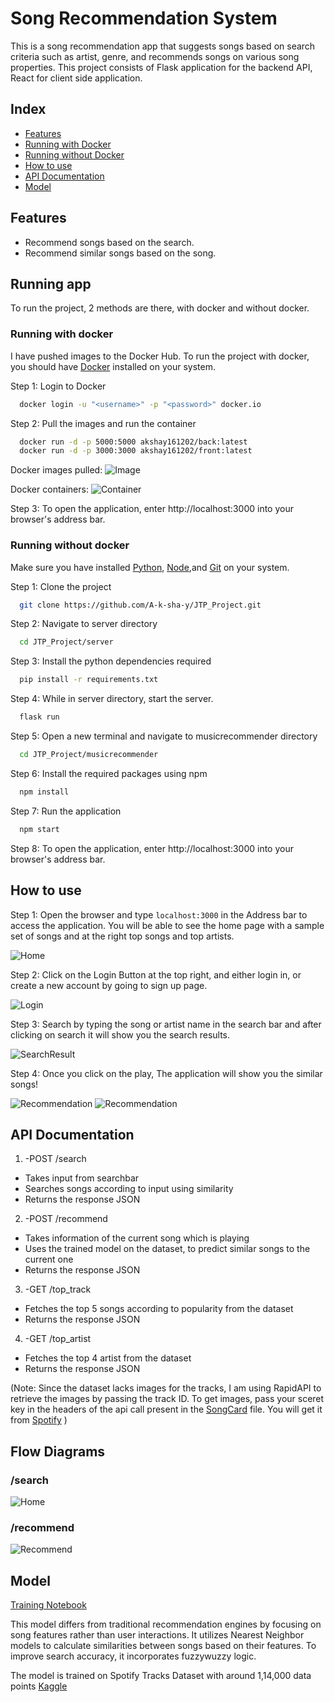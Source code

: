 
# Song Recommendation System

This is a song recommendation app that suggests songs based on search criteria such as artist, genre, and recommends songs on various song properties.
This project consists of Flask application for the backend API, React for client side application.

## Index

- [Features](#features)
- [Running with Docker](#running-with-docker)
- [Running without Docker](#running-without-docker)
- [How to use](#how-to-use)
- [API Documentation](#api-documentation)
- [Model](#model)

## Features

- Recommend songs based on the search.
- Recommend similar songs based on the song.

## Running app

To run the project, 2 methods are there, with docker and without docker.

### Running with docker

I have pushed images to the Docker Hub. To run the project with docker, you should have [Docker](https://docs.docker.com/get-docker/) installed on your system. 

Step 1: Login to Docker

```bash
  docker login -u "<username>" -p "<password>" docker.io 
```

Step 2: Pull the images and run the container
```bash
  docker run -d -p 5000:5000 akshay161202/back:latest
  docker run -d -p 3000:3000 akshay161202/front:latest
```
Docker images pulled:
![Image](https://raw.githubusercontent.com/A-k-sha-y/JTP_Project/master/screenshots/Docker_image.png)

Docker containers:
![Container](https://raw.githubusercontent.com/A-k-sha-y/JTP_Project/master/screenshots/Docker_container.png)

Step 3: To open the application, enter http://localhost:3000 into your browser's address bar.

### Running without docker

Make sure you have installed [Python](https://www.python.org/downloads/), [Node](https://nodejs.org/en/download),and [Git](https://git-scm.com/downloads) on your system.

Step 1: Clone the project

```bash
  git clone https://github.com/A-k-sha-y/JTP_Project.git
```

Step 2: Navigate to server directory

```bash
  cd JTP_Project/server
```

Step 3: Install the python dependencies required

```bash
  pip install -r requirements.txt
```

Step 4: While in server directory, start the server.

```bash
  flask run
```

Step 5: Open a new terminal and navigate to musicrecommender directory

```bash
  cd JTP_Project/musicrecommender
```

Step 6: Install the required packages using npm

```bash
  npm install
```

Step 7: Run the application

```bash
  npm start
```

Step 8: To open the application, enter http://localhost:3000 into your browser's address bar.

## How to use

Step 1: Open the browser and type `localhost:3000` in the Address bar to access the application. You will be able to see the home page with a sample set of songs and at the right top songs and top artists.

![Home](https://raw.githubusercontent.com/A-k-sha-y/JTP_Project/master/screenshots/Home.png)

Step 2: Click on the Login Button at the top right, and either login in, or create a new account by going to sign up page.

![Login](https://raw.githubusercontent.com/A-k-sha-y/JTP_Project/master/screenshots/Login.png)

Step 3: Search by typing the song or artist name in the search bar and after clicking on search it will show you the search results.  

![SearchResult](https://raw.githubusercontent.com/A-k-sha-y/JTP_Project/master/screenshots/Searching.png)

Step 4: Once you click on the play, The application will show you the similar songs!

![Recommendation](https://raw.githubusercontent.com/A-k-sha-y/JTP_Project/master/screenshots/Recommendation.png)
![Recommendation](https://raw.githubusercontent.com/A-k-sha-y/JTP_Project/master/screenshots/Recommendation2.png)

## API Documentation

1. -POST /search
- Takes input from searchbar
- Searches songs according to input using similarity
- Returns the response JSON

2. -POST /recommend
- Takes information of the current song which is playing
- Uses the trained model on the dataset, to predict similar songs to the current one
- Returns the response JSON

3. -GET /top_track
- Fetches the top 5 songs according to popularity from the dataset
- Returns the response JSON

4. -GET /top_artist
- Fetches the top 4 artist from the dataset
- Returns the response JSON

(Note: Since the dataset lacks images for the tracks, I am using RapidAPI to retrieve the images by passing the track ID. To get images, pass your sceret key in the headers of the api call present in the [SongCard](https://github.com/A-k-sha-y/JTP_Project/blob/master/musicrecommender/src/components/SongCard.js) file. You will get it from [Spotify](https://rapidapi.com/Glavier/api/spotify23/) )

## Flow Diagrams

### /search
![Home](https://raw.githubusercontent.com/A-k-sha-y/JTP_Project/master/screenshots/Search_flow.png)

### /recommend
![Recommend](https://raw.githubusercontent.com/A-k-sha-y/JTP_Project/master/screenshots/Recommend_flow.png)

  
## Model 
[Training Notebook](Model.ipynb)

This model differs from traditional recommendation engines by focusing on song features rather than user interactions. It utilizes Nearest Neighbor models to calculate similarities between songs based on their features. To improve search accuracy, it incorporates fuzzywuzzy logic.

The model is trained on Spotify Tracks Dataset with around 1,14,000 data points [Kaggle](https://www.kaggle.com/datasets/maharshipandya/-spotify-tracks-dataset)
